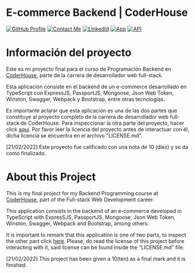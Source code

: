# E-commerce Backend | CoderHouse

[![GitHub Profile](https://img.shields.io/badge/GitHub-informational?style=for-the-badge&logo=GitHub&logoColor=171515&color=23272d)](https://github.com/Martinpc4)
[![Contact Me](https://img.shields.io/badge/Email-informational?style=for-the-badge&logo=Mail.Ru&logoColor=ffffff&color=23272d)](mailto:perezcobomartin4@hotmail.com)
[![LinkedId](https://img.shields.io/badge/LinkedIn-informational?style=for-the-badge&logo=linkedin&logoColor=0077b5&color=23272d)](https://linkedin.com/in/martin-perez-cobo/)
[![App](https://img.shields.io/badge/Launch_App-informational?style=for-the-badge&logo=heroku&logoColor=430098&color=23272d)](https://ecommerce-backend-coderhouse.herokuapp.com)
[![API](https://img.shields.io/badge/API_Docs-informational?style=for-the-badge&logo=LBRY&logoColor=ffffff&color=23272d)](https://ecommerce-backend-coderhouse.herokuapp.com/api/docs)

# Información del proyecto

Este es mi proyecto final para el curso de Programación Backend en [CoderHouse](https://www.coderhouse.com), parte de la carrera de desarrollador web full-stack. 

Esta aplicación consiste en el backend de un e-commerce desarrollado en TypeScript con ExpressJS, PassportJS, Mongoose, Json Web Token, Winston, Swagger, Webpack y Bootstrap, entre otras tecnologías.

Es importante aclarar que esta aplicación es una de las dos partes que constituye al proyecto completo de la carrera de desarrollador web full-stack de CoderHouse. Para inspeccionar la otra parte del proyecto, hacer click [aqui](https://github.com/martinpc4/ecommerce-frontend). Por favor leer la licencia del proyecto antes de interactuar con él, dicha licencia se encuentra en el archivo "LICENSE.md".

[21/02/2022] Este proyecto fue calificado con una nota de 10 (diez) y se da como finalizado.

# About this Project

This is my final project for my Backend Programming course at [CoderHouse](https://www.coderhouse.com), part of the Full-stack Web Development career.

This application consists in the backend of an e-commerce developed in TypeScript with ExpresSJS, PassportJS, Mongoose, Json Web Token, Winston, Swagger, Webpack and Bootstrap, among others.

It is important to remark that this application is one of two parts, to inspect the other part click [here](https://github.com/martinpc4/ecommerce-frontend). Please, do read the license of this project before interacting with it, said license can be found inside the “LICENSE.md” file.

[21/02/2022] This project has been given a 10(ten) as a final mark and it is finished.

